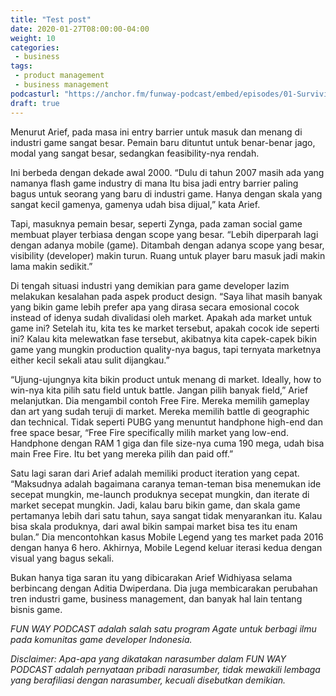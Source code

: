 ```yaml
---
title: "Test post"
date: 2020-01-27T08:00:00-04:00
weight: 10
categories:
 - business
tags:
 - product management
 - business management
podcasturl: "https://anchor.fm/funway-podcast/embed/episodes/01-Surviving-in-Game-Industry---Arief-Widhiyasa--CEO-of-Agate-ea7chg/a-a1ak8m5"
draft: true
---
```


Menurut Arief, pada masa ini entry barrier untuk masuk dan menang di industri game sangat besar. Pemain baru dituntut untuk benar-benar jago, modal yang sangat besar, sedangkan feasibility-nya rendah.  

Ini berbeda dengan dekade awal 2000. “Dulu di tahun 2007 masih ada yang namanya flash game industry di mana Itu bisa jadi entry barrier paling bagus untuk seorang yang baru di industri game. Hanya dengan skala yang sangat kecil gamenya, gamenya udah bisa dijual,” kata Arief.  

Tapi, masuknya pemain besar, seperti Zynga, pada zaman social game membuat player terbiasa dengan scope yang besar. “Lebih diperparah lagi dengan adanya mobile (game). Ditambah dengan adanya scope yang besar, visibility (developer) makin turun. Ruang untuk player baru masuk jadi makin lama makin sedikit.” 

Di tengah situasi industri yang demikian para game developer lazim melakukan kesalahan pada aspek product design. “Saya lihat masih banyak yang bikin game lebih prefer apa yang dirasa secara emosional cocok  instead of idenya sudah divalidasi oleh market. Apakah ada market untuk game ini? Setelah itu, kita tes ke market tersebut, apakah cocok ide seperti ini? Kalau kita melewatkan fase tersebut, akibatnya kita capek-capek bikin game yang mungkin production quality-nya bagus, tapi ternyata marketnya either kecil sekali atau sulit dijangkau.” 

“Ujung-ujungnya kita bikin product untuk menang di market. Ideally, how to win-nya kita pilih satu field untuk battle. Jangan pilih banyak field,” Arief melanjutkan. Dia mengambil contoh Free Fire. Mereka memilih gameplay dan art yang sudah teruji di market. Mereka memilih battle di geographic dan technical. Tidak seperti PUBG yang menuntut handphone high-end dan free space besar, “Free Fire specifically milih market yang low-end. Handphone dengan RAM 1 giga dan file size-nya cuma 190 mega, udah bisa main Free Fire. Itu bet yang mereka pilih dan paid off.” 

Satu lagi saran dari Arief adalah memiliki product iteration yang cepat. “Maksudnya adalah bagaimana caranya teman-teman bisa menemukan ide secepat mungkin, me-launch produknya secepat mungkin, dan iterate di market secepat mungkin. Jadi, kalau baru bikin game, dan skala game pertamanya lebih dari satu tahun, saya sangat tidak menyarankan itu. Kalau bisa skala produknya, dari awal bikin sampai market bisa tes itu enam bulan.” Dia mencontohkan kasus Mobile Legend yang tes market pada 2016 dengan hanya 6 hero. Akhirnya, Mobile Legend keluar iterasi kedua dengan visual yang bagus sekali.  

Bukan hanya tiga saran itu yang dibicarakan Arief Widhiyasa selama berbincang dengan Aditia Dwiperdana. Dia juga membicarakan perubahan tren industri game, business management, dan banyak hal lain tentang bisnis game. 

*FUN WAY PODCAST adalah salah satu program Agate untuk berbagi ilmu pada komunitas game developer Indonesia.*

*Disclaimer: Apa-apa yang dikatakan narasumber dalam FUN WAY PODCAST adalah pernyataan pribadi narasumber, tidak mewakili lembaga yang berafiliasi dengan narasumber, kecuali disebutkan demikian.*